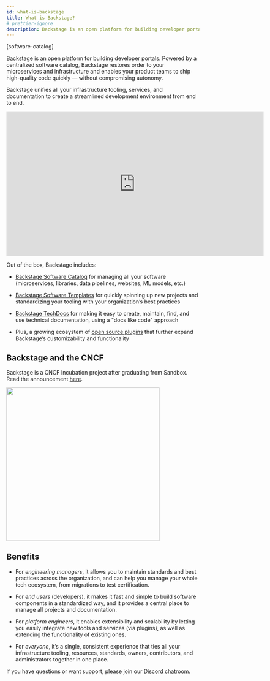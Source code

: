 ```yaml
---
id: what-is-backstage
title: What is Backstage?
# prettier-ignore
description: Backstage is an open platform for building developer portals. Powered by a centralized software catalog, Backstage restores order to your microservices and infrastructure
---
```


[software-catalog]

[Backstage](https://backstage.io/) is an open platform for building developer
portals. Powered by a centralized software catalog, Backstage restores order to
your microservices and infrastructure and enables your product teams to ship
high-quality code quickly — without compromising autonomy.

Backstage unifies all your infrastructure tooling, services, and documentation
to create a streamlined development environment from end to end.

<iframe width="672" height="378" src="https://www.youtube.com/embed/85TQEpNCaU0" title="YouTube video player" frameborder="0" allow="accelerometer; autoplay; clipboard-write; encrypted-media; gyroscope; picture-in-picture" allowfullscreen></iframe>

Out of the box, Backstage includes:

- [Backstage Software Catalog](../features/software-catalog/index.md) for
  managing all your software (microservices, libraries, data pipelines,
  websites, ML models, etc.)

- [Backstage Software Templates](../features/software-templates/index.md) for
  quickly spinning up new projects and standardizing your tooling with your
  organization’s best practices

- [Backstage TechDocs](../features/techdocs/README.md) for making it easy to
  create, maintain, find, and use technical documentation, using a "docs like
  code" approach

- Plus, a growing ecosystem of
  [open source plugins](https://github.com/backstage/backstage/tree/master/plugins)
  that further expand Backstage’s customizability and functionality

## Backstage and the CNCF

Backstage is a CNCF Incubation project after graduating from Sandbox. Read the announcement
[here](https://backstage.io/blog/2022/03/16/backstage-turns-two#out-of-the-sandbox-and-into-incubation).

<img src="https://backstage.io/img/cncf-white.svg" width="400" />

## Benefits

- For _engineering managers_, it allows you to maintain standards and best
  practices across the organization, and can help you manage your whole tech
  ecosystem, from migrations to test certification.

- For _end users_ (developers), it makes it fast and simple to build software
  components in a standardized way, and it provides a central place to manage
  all projects and documentation.

- For _platform engineers_, it enables extensibility and scalability by letting
  you easily integrate new tools and services (via plugins), as well as
  extending the functionality of existing ones.

- For _everyone_, it’s a single, consistent experience that ties all your
  infrastructure tooling, resources, standards, owners, contributors, and
  administrators together in one place.

If you have questions or want support, please join our
[Discord chatroom](https://discord.gg/backstage-687207715902193673).
